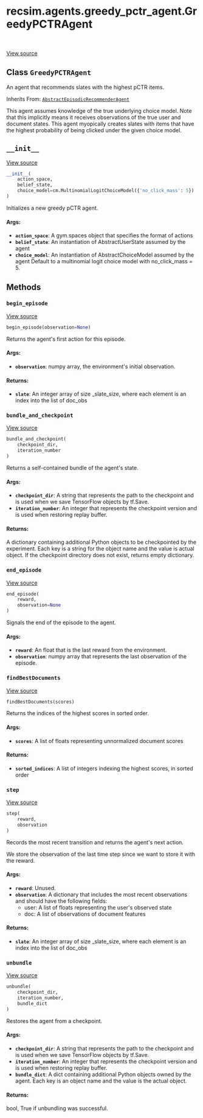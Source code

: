 <div itemscope itemtype="http://developers.google.com/ReferenceObject">
<meta itemprop="name" content="recsim.agents.greedy_pctr_agent.GreedyPCTRAgent" />
<meta itemprop="path" content="Stable" />
<meta itemprop="property" content="__init__"/>
<meta itemprop="property" content="begin_episode"/>
<meta itemprop="property" content="bundle_and_checkpoint"/>
<meta itemprop="property" content="end_episode"/>
<meta itemprop="property" content="findBestDocuments"/>
<meta itemprop="property" content="step"/>
<meta itemprop="property" content="unbundle"/>
</div>

# recsim.agents.greedy_pctr_agent.GreedyPCTRAgent

<table class="tfo-notebook-buttons tfo-api" align="left">
</table>

<a target="_blank" href="https://github.com/google-research/recsim/tree/master/recsim//agents/greedy_pctr_agent.py">View
source</a>

## Class `GreedyPCTRAgent`

An agent that recommends slates with the highest pCTR items.

Inherits From:
[`AbstractEpisodicRecommenderAgent`](../../../recsim/agent/AbstractEpisodicRecommenderAgent.md)

<!-- Placeholder for "Used in" -->

This agent assumes knowledge of the true underlying choice model. Note that this
implicitly means it receives observations of the true user and document states.
This agent myopically creates slates with items that have the highest
probability of being clicked under the given choice model.

<h2 id="__init__"><code>__init__</code></h2>

<a target="_blank" href="https://github.com/google-research/recsim/tree/master/recsim//agents/greedy_pctr_agent.py">View
source</a>

```python
__init__(
    action_space,
    belief_state,
    choice_model=cm.MultinomialLogitChoiceModel({'no_click_mass': 5})
)
```

Initializes a new greedy pCTR agent.

#### Args:

*   <b>`action_space`</b>: A gym.spaces object that specifies the format of
    actions
*   <b>`belief_state`</b>: An instantiation of AbstractUserState assumed by the
    agent
*   <b>`choice_model`</b>: An instantiation of AbstractChoiceModel assumed by
    the agent Default to a multinomial logit choice model with
    no_click_mass = 5.

## Methods

<h3 id="begin_episode"><code>begin_episode</code></h3>

<a target="_blank" href="https://github.com/google-research/recsim/tree/master/recsim//agent.py">View
source</a>

```python
begin_episode(observation=None)
```

Returns the agent's first action for this episode.

#### Args:

*   <b>`observation`</b>: numpy array, the environment's initial observation.

#### Returns:

*   <b>`slate`</b>: An integer array of size _slate_size, where each element is
    an index into the list of doc_obs

<h3 id="bundle_and_checkpoint"><code>bundle_and_checkpoint</code></h3>

<a target="_blank" href="https://github.com/google-research/recsim/tree/master/recsim//agent.py">View
source</a>

```python
bundle_and_checkpoint(
    checkpoint_dir,
    iteration_number
)
```

Returns a self-contained bundle of the agent's state.

#### Args:

*   <b>`checkpoint_dir`</b>: A string that represents the path to the checkpoint
    and is used when we save TensorFlow objects by tf.Save.
*   <b>`iteration_number`</b>: An integer that represents the checkpoint version
    and is used when restoring replay buffer.

#### Returns:

A dictionary containing additional Python objects to be checkpointed by the
experiment. Each key is a string for the object name and the value is actual
object. If the checkpoint directory does not exist, returns empty dictionary.

<h3 id="end_episode"><code>end_episode</code></h3>

<a target="_blank" href="https://github.com/google-research/recsim/tree/master/recsim//agent.py">View
source</a>

```python
end_episode(
    reward,
    observation=None
)
```

Signals the end of the episode to the agent.

#### Args:

*   <b>`reward`</b>: An float that is the last reward from the environment.
*   <b>`observation`</b>: numpy array that represents the last observation of
    the episode.

<h3 id="findBestDocuments"><code>findBestDocuments</code></h3>

<a target="_blank" href="https://github.com/google-research/recsim/tree/master/recsim//agents/greedy_pctr_agent.py">View
source</a>

```python
findBestDocuments(scores)
```

Returns the indices of the highest scores in sorted order.

#### Args:

*   <b>`scores`</b>: A list of floats representing unnormalized document scores

#### Returns:

*   <b>`sorted_indices`</b>: A list of integers indexing the highest scores, in
    sorted order

<h3 id="step"><code>step</code></h3>

<a target="_blank" href="https://github.com/google-research/recsim/tree/master/recsim//agents/greedy_pctr_agent.py">View
source</a>

```python
step(
    reward,
    observation
)
```

Records the most recent transition and returns the agent's next action.

We store the observation of the last time step since we want to store it with
the reward.

#### Args:

*   <b>`reward`</b>: Unused.
*   <b>`observation`</b>: A dictionary that includes the most recent
    observations and should have the following fields:
    -   user: A list of floats representing the user's observed state
    -   doc: A list of observations of document features

#### Returns:

*   <b>`slate`</b>: An integer array of size _slate_size, where each element is
    an index into the list of doc_obs

<h3 id="unbundle"><code>unbundle</code></h3>

<a target="_blank" href="https://github.com/google-research/recsim/tree/master/recsim//agent.py">View
source</a>

```python
unbundle(
    checkpoint_dir,
    iteration_number,
    bundle_dict
)
```

Restores the agent from a checkpoint.

#### Args:

*   <b>`checkpoint_dir`</b>: A string that represents the path to the checkpoint
    and is used when we save TensorFlow objects by tf.Save.
*   <b>`iteration_number`</b>: An integer that represents the checkpoint version
    and is used when restoring replay buffer.
*   <b>`bundle_dict`</b>: A dict containing additional Python objects owned by
    the agent. Each key is an object name and the value is the actual object.

#### Returns:

bool, True if unbundling was successful.
